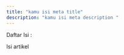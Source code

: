 ```yaml
---
title: "kamu isi meta title"
description: "kamu isi meta description "
---
```

Daftar Isi :

Isi artikel
